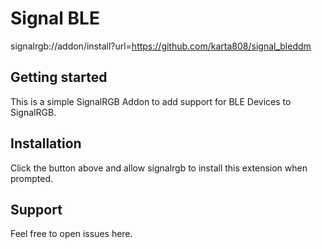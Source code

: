 # Signal BLE

signalrgb://addon/install?url=https://github.com/karta808/signal_bleddm

## Getting started
This is a simple SignalRGB Addon to add support for BLE Devices to SignalRGB.

## Installation
Click the button above and allow signalrgb to install this extension when prompted.

## Support
Feel free to open issues here.
